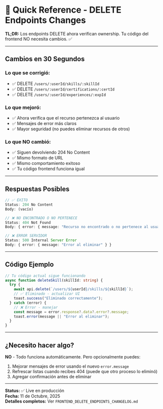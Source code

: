 # 🚀 Quick Reference - DELETE Endpoints Changes

**TL;DR:** Los endpoints DELETE ahora verifican ownership. Tu código del frontend NO necesita cambios. ✅

---

## Cambios en 30 Segundos

### Lo que se corrigió:
- ✅ DELETE `/users/:userId/skills/:skillId`
- ✅ DELETE `/users/:userId/certifications/:certId`
- ✅ DELETE `/users/:userId/experiences/:expId`

### Lo que mejoró:
- ✅ Ahora verifica que el recurso pertenezca al usuario
- ✅ Mensajes de error más claros
- ✅ Mayor seguridad (no puedes eliminar recursos de otros)

### Lo que NO cambió:
- ✅ Siguen devolviendo 204 No Content
- ✅ Mismo formato de URL
- ✅ Mismo comportamiento exitoso
- ✅ Tu código frontend funciona igual

---

## Respuestas Posibles

```typescript
// ✅ ÉXITO
Status: 204 No Content
Body: (vacío)

// ❌ NO ENCONTRADO O NO PERTENECE
Status: 404 Not Found
Body: { error: { message: "Recurso no encontrado o no pertenece al usuario" } }

// ❌ ERROR SERVIDOR
Status: 500 Internal Server Error
Body: { error: { message: "Error al eliminar" } }
```

---

## Código Ejemplo

```typescript
// Tu código actual sigue funcionando
async function deleteSkill(skillId: string) {
  try {
    await api.delete(`/users/${userId}/skills/${skillId}`);
    // ✅ Eliminado - actualizar UI
    toast.success("Eliminado correctamente");
  } catch (error) {
    // ❌ Error - manejar
    const message = error.response?.data?.error?.message;
    toast.error(message || "Error al eliminar");
  }
}
```

---

## ¿Necesito hacer algo?

**NO** - Todo funciona automáticamente. Pero opcionalmente puedes:
1. Mejorar mensajes de error usando el nuevo `error.message`
2. Refrescar listas cuando recibes 404 (puede que otro proceso lo eliminó)
3. Agregar confirmación antes de eliminar

---

**Status:** ✅ Live en producción  
**Fecha:** 11 de Octubre, 2025  
**Detalles completos:** Ver `FRONTEND_DELETE_ENDPOINTS_CHANGELOG.md`
